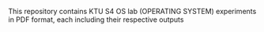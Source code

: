 This repository contains KTU S4 OS lab (OPERATING SYSTEM) experiments in PDF format, each including their respective outputs
